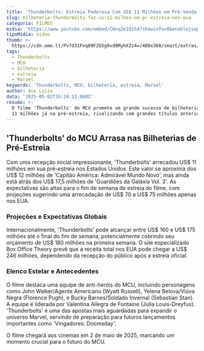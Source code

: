 ```yaml
---
title: 'Thunderbolts: Estreia Poderosa Com US$ 11 Milhões em Pré-Venda nos EUA'
slug: bilheteria-thunderbolts-faz-us-11-milhes-em-pr-estreia-nos-eua
categoria: FILMES
midia: 'https://www.youtube.com/embed/CWvq2e1Qih4?showinfo=0&enablejsapi=1'
tipoMidia: video
thumb: >-
  https://cdn.ome.lt/Pv7d31Pxq09F2b5g9vd9MyhXZz4=/480x360/smart/extras/conteudos/00_77mUsxR.jpg
tags:
  - Thunderbolts
  - MCU
  - bilheteria
  - estreia
  - Marvel
keywords: 'Thunderbolts, MCU, bilheteria, estreia, Marvel'
author: Ana Luiza
data: '2025-05-02T16:24:12.068Z'
resumo: >-
  O filme 'Thunderbolts' do MCU promete um grande sucesso de bilheteria com US$
  11 milhões já na pré-estreia, rivalizando com grandes títulos anteriores.
---
```


## 'Thunderbolts' do MCU Arrasa nas Bilheterias de Pré-Estreia

Com uma recepção inicial impressionante, 'Thunderbolts' arrecadou US$ 11 milhões em sua pré-estreia nos Estados Unidos. Este valor se aproxima dos US$ 12 milhões de 'Capitão América: Admirável Mundo Novo', mas ainda está atrás dos US$ 17,5 milhões de 'Guardiões da Galáxia Vol. 3'. As expectativas são altas para o fim de semana de estreia do filme, com projeções sugerindo uma arrecadação de US$ 70 a US$ 75 milhões apenas nos EUA.

### Projeções e Expectativas Globais

Internacionalmente, 'Thunderbolts' pode alcançar entre US$ 160 e US$ 175 milhões até o final do fim de semana, potencialmente cobrindo seu orçamento de US$ 180 milhões na primeira semana. O site especializado Box Office Theory prevê que a receita total nos EUA pode chegar a US$ 246 milhões, dependendo da recepção do público após a estreia oficial.

### Elenco Estelar e Antecedentes

O filme destaca uma equipe de anti-heróis do MCU, incluindo personagens como John Walker/Agente Americano (Wyatt Russell), Yelena Belova/Viúva Negra (Florence Pugh), e Bucky Barnes/Soldado Invernal (Sebastian Stan). A equipe é liderada por Valentina Allegra de Fontaine (Julia Louis-Dreyfus). 'Thunderbolts' é uma das apostas mais aguardadas para expandir o universo Marvel, servindo de preparação para futuros lançamentos importantes como 'Vingadores: Doomsday'.

O filme chegará aos cinemas em 2 de maio de 2025, marcando um momento crucial para o futuro do MCU.
